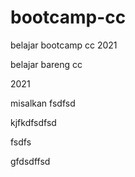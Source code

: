 # bootcamp-cc
belajar bootcamp cc 2021


belajar bareng cc


2021


misalkan 
fsdfsd

kjfkdfsdfsd

fsdfs

gfdsdffsd